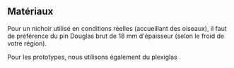 ## Matériaux ##

Pour un nichoir utilisé en conditions réelles (accueillant des oiseaux), il faut de préférence du pin Douglas brut de 18 mm d'épaisseur (selon le froid de votre région).

Pour les prototypes, nous utilisons également du plexiglas 
